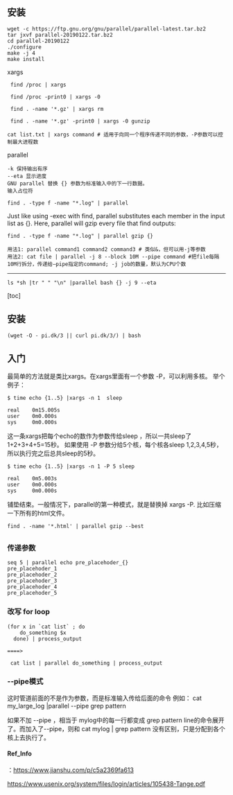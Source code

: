 ## 安装
```
wget -c https://ftp.gnu.org/gnu/parallel/parallel-latest.tar.bz2
tar jxvf parallel-20190122.tar.bz2
cd parallel-20190122
./configure
make -j 4
make install
```

xargs
```
 find /proc | xargs

 find /proc -print0 | xargs -0

 find . -name '*.gz' | xargs rm
 
 find . -name '*.gz' -print0 | xargs -0 gunzip

cat list.txt | xargs command # 适用于向同一个程序传递不同的参数，-P参数可以控制最大进程数

```

parallel
```
-k 保持输出有序
--eta 显示进度
GNU parallel 替换 {} 参数为标准输入中的下一行数据。
输入占位符

```


```
find . -type f -name "*.log" | parallel
```
Just like using -exec with find, parallel substitutes each member in the input list as {}. Here, parallel will gzip every file that find outputs:
```
find . -type f -name "*.log" | parallel gzip {}
```

```
用法1: parallel command1 command2 command3 # 类似&，但可以用-j等参数
用法2: cat file | parallel -j 8 --block 10M --pipe command #把file每隔10M行拆分，传递给—pipe指定的command; -j job的数量，默认为CPU个数
```


---
```
ls *sh |tr " " "\n" |parallel bash {} -j 9 --eta
```



[toc]
## 安装
```
(wget -O - pi.dk/3 || curl pi.dk/3/) | bash
```

## 入门
最简单的方法就是类比xargs。在xargs里面有一个参数 -P，可以利用多核。
举个例子：
```
$ time echo {1..5} |xargs -n 1  sleep

real    0m15.005s
user    0m0.000s
sys     0m0.000s
```
这一条xargs把每个echo的数作为参数传给sleep ，所以一共sleep了 1+2+3+4+5=15秒。
如果使用 -P 参数分给5个核，每个核各sleep 1,2,3,4,5秒，所以执行完之后总共sleep的5秒。
```
$ time echo {1..5} |xargs -n 1 -P 5 sleep

real    0m5.003s
user    0m0.000s
sys     0m0.000s
```
铺垫结束。一般情况下，parallel的第一种模式，就是替换掉 xargs -P.
比如压缩一下所有的html文件。
```
find . -name '*.html' | parallel gzip --best
```

## 
### 传递参数
```
seq 5 | parallel echo pre_placehoder_{}
pre_placehoder_1
pre_placehoder_2
pre_placehoder_3
pre_placehoder_4
pre_placehoder_5
```

### 改写 for loop
```
(for x in `cat list` ; do
    do_something $x
  done) | process_output
  
====>  

 cat list | parallel do_something | process_output

```

### --pipe模式
这时管道前面的不是作为参数，而是标准输入传给后面的命令
例如：
 cat my_large_log   |parallel --pipe grep pattern 

如果不加 --pipe ，相当于 mylog中的每一行都变成 grep pattern line的命令展开了。而加入了--pipe，则和 cat mylog | grep pattern  没有区别，只是分配到各个核上去执行了。

#### Ref_Info
：https://www.jianshu.com/p/c5a2369fa613

https://www.usenix.org/system/files/login/articles/105438-Tange.pdf
